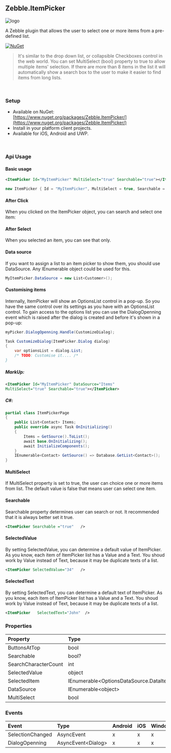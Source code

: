 ﻿[logo]: https://raw.githubusercontent.com/Geeksltd/Zebble.ItemPicker/master/icon.png "Zebble.ItemPicker"


## Zebble.ItemPicker

![logo]

A Zebble plugin that allows the user to select one or more items from a pre-defined list.


[![NuGet](https://img.shields.io/nuget/v/Zebble.ItemPicker.svg?label=NuGet)](https://www.nuget.org/packages/Zebble.ItemPicker/)

> It's similar to the drop down list, or collapsible Checkboxes control in the web world. You can set MultiSelect (bool) property to true to allow multiple items' selection.
If there are more than 8 items in the list it will automatically show a search box to the user to make it easier to find items from long lists.

<br>


### Setup
* Available on NuGet: [https://www.nuget.org/packages/Zebble.ItemPicker/](https://www.nuget.org/packages/Zebble.ItemPicker/)
* Install in your platform client projects.
* Available for iOS, Android and UWP.
<br>


### Api Usage

#### Basic usage

```xml
<ItemPicker Id="MyItemPicker" MultiSelect="true" Searchable="true"></ItemPicker>
```
```csharp
new ItemPicker { Id = "MyItemPicker", MultiSelect = true, Searchable = true };
```
#### After Click

When you clicked on the ItemPicker object, you can search and select one item:

#### After Select
When you selected an item, you can see that only.

#### Data source
If you want to assign a list to an item picker to show them, you should use DataSource. Any IEnumerable object could be used for this.
```csharp
MyItemPicker.DataSource = new List<Customer>();
```
#### Customising items
Internally, ItemPicker will show an OptionsList control in a pop-up. So you have the same control over its settings as you have with an OptionsList control. To gain access to the options list you can use the DialogOpenning event which is raised after the dialog is created and before it's shown in a pop-up:
```csharp
myPicker.DialogOpenning.Handle(CustomizeDialog);

Task CustomizeDialog(ItemPicker.Dialog dialog)
{
    var optionsList = dialog.List;
    /* TODO: Customise it.... /* 
}
```
##### MarkUp:
```xml
<ItemPicker Id="MyItemPicker" DataSource="Items"
MultiSelect="true" Searchable="true"></ItemPicker>
```
##### C#:
```csharp
partial class ItemPickerPage
{
    public List<Contact> Items;
    public override async Task OnInitializing()
    {
        Items = GetSource().ToList();
        await base.OnInitializing();
        await InitializeComponents();            
    }
    IEnumerable<Contact> GetSource() => Database.GetList<Contact>();
}
```

#### MultiSelect
If MultiSelect property is set to true, the user can choice one or more items from list. The default value is false that means user can select one item.

#### Searchable
Searchable property determines user can search or not.  It recommended that it is always better set it true.
```xml
<ItemPicker Searchable ="true"   />
```
#### SelectedValue
By setting SelectedValue, you can determine a default value of ItemPicker. As you know, each item of ItemPicker list has a Value and a Text. You shoud work by Value instead of Text, because it may be duplicate texts of a list.
```xml
<ItemPicker SelectedValue="34"   />
```
#### SelectedText
By setting SelectedText, you can determine a default text of ItemPicker. As you know, each item of ItemPicker list has a Value and a Text. You shoud work by Value instead of Text, because it may be duplicate texts of a list.
```xml
<ItemPicker   SelectedText="John"  />
```


### Properties
| Property     | Type         | Android | iOS | Windows |
| :----------- | :----------- | :------ | :-- | :------ |
| ButtonsAtTop            | bool           | x       | x   | x       |
| Searchable            | bool?           | x       | x   | x       |
| SearchCharacterCount            | int           | x       | x   | x       |
| SelectedValue            | object           | x       | x   | x       |
| SelectedItem            | IEnumerable<OptionsDataSource.DataItem&gt;           | x       | x   | x       |
| DataSource            | IEnumerable<object&gt;           | x       | x   | x       |
| MultiSelect            | bool           | x       | x   | x       |

### Events
| Event             | Type                                          | Android | iOS | Windows |
| :-----------      | :-----------                                  | :------ | :-- | :------ |
| SelectionChanged               | AsyncEvent    | x       | x   | x       |
| DialogOpenning              | AsyncEvent<Dialog&gt;    | x       | x   | x       |
